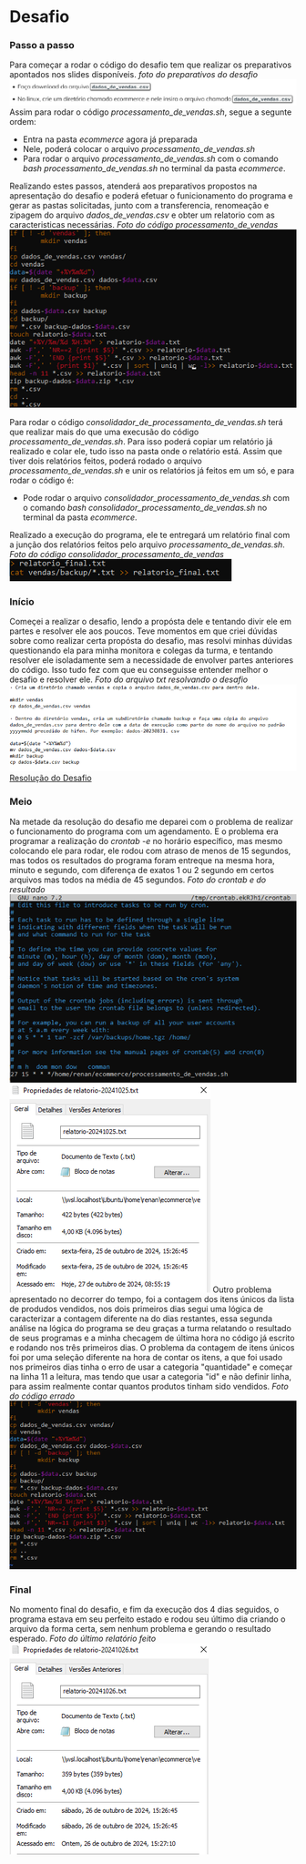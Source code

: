 
# Desafio
### Passo a passo
Para começar a rodar o código do desafio tem que realizar os preparativos apontados nos slides disponíveis.
_foto do preparativos do desafio_
![Imagem da preparação do desafio](../evidencias/preparativosDesafio.png)
Assim para rodar o código *processamento_de_vendas.sh*,  segue a segunte ordem:
- Entra na pasta _ecommerce_ agora já preparada
- Nele, poderá colocar o arquivo *processamento_de_vendas.sh*
- Para rodar o arquivo *processamento_de_vendas.sh* com o comando *bash processamento_de_vendas.sh* no terminal da pasta *ecommerce*.

Realizando estes passos, atenderá aos preparativos propostos na apresentação do desafio e poderá efetuar o funicionamento do programa e gerar as pastas solicitadas, junto com a transferencia, renomeação e zipagem do arquivo *dados_de_vendas.csv* e obter um relatorio com as caracteristicas necessárias.
*Foto do código processamento_de_vendas*
![Imagem do primeiro códogo](../evidencias/primeiroCodigo.png)


Para rodar o código *consolidador_de_processamento_de_vendas.sh* terá que realizar mais do que uma execusão do código *processamento_de_vendas.sh*. Para isso poderá copiar um relatório já realizado e colar ele, tudo isso na pasta onde o relatório está.
Assim que tiver dois relatórios feitos, poderá rodado o arquivo *processamento_de_vendas.sh* e unir os relatórios já feitos em um só, e para rodar o código é:
- Pode rodar o arquivo *consolidador_processamento_de_vendas.sh* com o comando *bash consolidador_processamento_de_vendas.sh* no terminal da pasta *ecommerce*.

Realizado a execução do programa, ele te entregará um relatório final com a junção dos relatórios feitos pelo arquivo *processamento_de_vendas.sh*.
*Foto do código consolidador_processamento_de_vendas*
![Imagem do segundo códogo](../evidencias/segundoCodigo.png)
### Início
Começei a realizar o desafio, lendo a propósta dele e tentando divir ele em partes e resolver ele aos poucos. Teve momentos em que criei dúvidas sobre como realizar certa propósta do desafio, mas resolvi minhas dúvidas questionando ela para minha monitora e colegas da turma, e tentando resolver ele isoladamente sem a necessidade de envolver partes anteriores do código.
Isso tudo fez com que eu conseguisse entender melhor o desafio e resolver ele.
_Foto do arquivo txt resolvando o desafio_
![Imagem da resolução do desafio](../evidencias/resolucaoDireta.png)
[Resolução do Desafio](../evidencias/ResoluçãoDireta.txt)
### Meio
Na metade da resolução do desafio me deparei com o problema de realizar o funcionamento do programa com um agendamento. E o problema era programar a realização do _crontab -e_ no horário específico, mas mesmo colocando ele para rodar, ele rodou com atraso de menos de 15 segundos, mas todos os resultados do programa foram entreque na mesma hora, minuto e segundo, com diferença de exatos 1 ou 2 segundo em certos arquivos mas todos na média de 45 segundos.
_Foto do crontab e do resultado_
![Imagem do crontab](../evidencias/imagemCrontab.png)
![Imagem do resultado](../evidencias/resultado.png)
Outro problema apresentado no decorrer do tempo, foi a contagem dos itens únicos da lista de produdos vendidos, nos dois primeiros dias segui uma lógica de caracterizar a contagem diferente na do dias restantes, essa segunda análise na lógica do programa se deu graças a turma relatando o resultado de seus programas e a minha checagem de última hora no código já escrito e rodando nos três primeiros dias.
O problema da contagem de itens únicos foi por uma seleção diferente na hora de contar os itens, a que foi usado nos primeiros dias tinha o erro de usar a categoria "quantidade" e começar na linha 11 a leitura, mas tendo que usar a categoria "id" e não definir linha, para assim realmente contar quantos produtos tinham sido vendidos.
_Foto do código errado_
![Imagem do codigoErrado](../evidencias/codigoErrado.png)

### Final
No momento final do desafio, e fim da execução dos 4 dias seguidos, o programa estava em seu perfeito estado e rodou seu último dia criando o arquivo da forma certa, sem nenhum problema e gerando o resultado esperado.
_Foto do último relatório feito_
![Imagem do último realtório](../evidencias/ultimoRelatorio.png)
